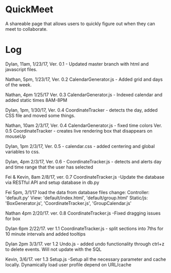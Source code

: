# QuickMeet
A shareable page that allows users to quickly figure out when they can meet to collaborate.

# Log
Dylan, 11am, 1/23/17, Ver. 0.1 - Updated master branch with html and javascript files.

Nathan, 5pm, 1/23/17, Ver. 0.2 CalendarGenerator.js - Added grid and days of the week.

Nathan, 4pm 1/25/17 Ver. 0.3 CalendarGenerator.js - Indexed calendar and added static times 8AM-8PM

Dylan, 1pm, 1/30/17, Ver. 0.4 CoordinateTracker - detects the day, added CSS file and moved some things.

Nathan, 10am 2/3/17, Ver. 0.4 CalendarGenerator.js - fixed time colors
					 Ver. 0.5 CoordinateTracker - creates live rendering box that disappears on mouseUp
					 
Dylan, 1pm 2/3/17, Ver. 0.5 - calendar.css - added centering and global variables to css. 

Dylan, 4pm 2/3/17, Ver. 0.6 - CoordinateTracker.js - detects and alerts day and time range that the user has selected

Fei & Kevin, 8am 2/8/17, ver. 0.7 CoordinateTracker.js -Update the database via RESTful API and setup database in db.py

Fei 5pm,  3/1/17 load the data from database 
        files change: Controller: 'default.py'
	View: 'default/index.html', 'default/group.html'
	Static/js: 'BoxGenerator.js', 'CoordinateTracker.js', 'GroupCalendar.js'
			
Nathan 4pm 2/20/17. ver. 0.8 CoordinateTracker.js -Fixed dragging issues for box

Dylan 6pm 2/22/17. ver 1.1 CoordinateTracker.js - split sections into 7ths for 10 minute intervals and added tooltips

Dylan 2pm 3/3/17. ver 1.2 Undo.js - added undo functionality through ctrl+z to delete events. Will not update with the SQL

Kevin, 3/6/17. ver 1.3 Setup.js -Setup all the necessary parameter and cache locally. Dynamically load user profile depend on URL/cache
